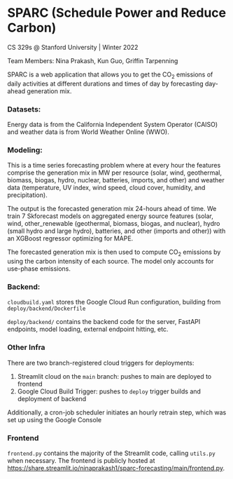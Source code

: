 # SPARC (Schedule Power and Reduce Carbon)

CS 329s @ Stanford University | Winter 2022

Team Members: Nina Prakash, Kun Guo, Griffin Tarpenning

SPARC is a web application that allows you to get the CO<sub>2</sub> emissions of daily activities at different durations and times of day by forecasting day-ahead generation mix.

### Datasets:

Energy data is from the California Independent System Operator (CAISO) and weather data is from World Weather Online (WWO).

### Modeling:

This is a time series forecasting problem where at every hour the features comprise the generation mix in MW per resource (solar, wind, geothermal, biomass, biogas, hydro, nuclear, batteries, imports, and other) and weather data (temperature, UV index, wind speed, cloud cover, humidity, and precipitation).

The output is the forecasted generation mix 24-hours ahead of time. We train 7 Skforecast models on aggregated energy source features (solar, wind, other_renewable (geothermal, biomass, biogas, and nuclear), hydro (small hydro and large hydro), batteries, and other (imports and other)) with an XGBoost regressor optimizing for MAPE.

The forecasted generation mix is then used to compute CO<sub>2</sub> emissions by using the carbon intensity of each source. The model only accounts for use-phase emissions.

### Backend: 

`cloudbuild.yaml` stores the Google Cloud Run configuration, building from `deploy/backend/Dockerfile`

`deploy/backend/` contains the backend code for the server, FastAPI endpoints, model loading, external endpoint hitting, etc.

### Other Infra

There are two branch-registered cloud triggers for deployments: 
1. Streamlit cloud on the `main` branch: pushes to main are deployed to frontend
2. Google Cloud Build Trigger: pushes to `deploy` trigger builds and deployment of backend

Additionally, a cron-job scheduler initiates an hourly retrain step, which was set up using the Google Console 

### Frontend

`frontend.py` contains the majority of the Streamlit code, calling `utils.py` when necessary. The frontend is publicly hosted at https://share.streamlit.io/ninaprakash1/sparc-forecasting/main/frontend.py.